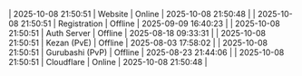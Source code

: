 | 2025-10-08 21:50:51 | Website | Online | 2025-10-08 21:50:48 |
| 2025-10-08 21:50:51 | Registration | Offline | 2025-09-09 16:40:23 |
| 2025-10-08 21:50:51 | Auth Server | Offline | 2025-08-18 09:33:31 |
| 2025-10-08 21:50:51 | Kezan (PvE) | Offline | 2025-08-03 17:58:02 |
| 2025-10-08 21:50:51 | Gurubashi (PvP) | Offline | 2025-08-23 21:44:06 |
| 2025-10-08 21:50:51 | Cloudflare | Online | 2025-10-08 21:50:48 |
